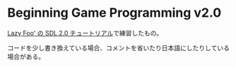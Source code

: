 # Beginning Game Programming v2.0

[Lazy Foo' の SDL 2.0 チュートリアル](http://lazyfoo.net/tutorials/SDL/index.php)で練習したもの。

コードを少し書き換えている場合、コメントを省いたり日本語にしたりしている場合がある。
